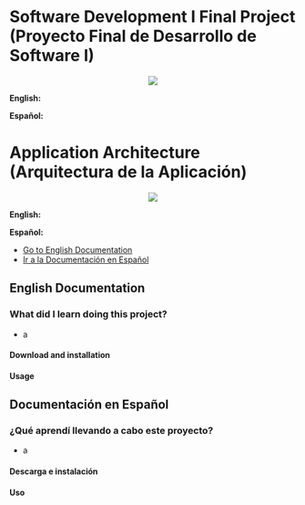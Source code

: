 <h1>Software Development I Final Project (Proyecto Final de Desarrollo de Software I)</h1>
<p align="center">
<img src="https://i.ibb.co/6tr5yKK/Captura-de-pantalla-de-2020-08-05-15-36-16.png">
  </p>
<p><b> English: </b> </p>
<p><b> Español: </b> </p>
<h1>Application Architecture (Arquitectura de la Aplicación)</h1>
<p align="center">
  <img src="https://i.ibb.co/vQY1fX8/Captura-de-pantalla-de-2020-08-05-15-39-23.png">
</p>
<p><b> English: </b> </p>
<p><b> Español: </b> </p>
<ul>
	<li><a href="#1-english">Go to English Documentation</a></li>
	<li><a href="#2-spanish">Ir a la Documentación en Español</a></li>
</ul>
<h2 id="1-english">English Documentation</h3>
<h3> What did I learn doing this project? </h2>
<ul>
	<li>a</li>
</ul>
<h4>Download and installation</h4>
<h4>Usage</h4>
<h2 id="2-spanish">Documentación en Español</h3>
<h3> ¿Qué aprendí llevando a cabo este proyecto? </h2>
<ul>
	<li>a</li>
</ul>
<h4>Descarga e instalación</h4>
<h4>Uso</h4>
